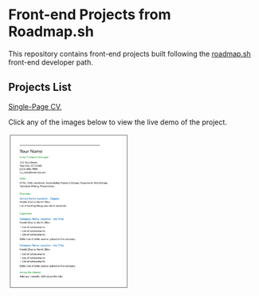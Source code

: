# Front-end Projects from Roadmap.sh

This repository contains front-end projects built following the [roadmap.sh](https://roadmap.sh/) front-end developer path.

## Projects List

[Single-Page CV](https://roadmap.sh/projects/single-page-cv), 


Click any of the images below to view the live demo of the project.


<section align="left">
  <a href='https://nimble-liger-a43d6b.netlify.app/' target="_blank" title="Single Page CV" >
    <img width="48%" src="/single-page-cv/public/resume-template.png" alt="single page cv" />
  </a>
 </section>



